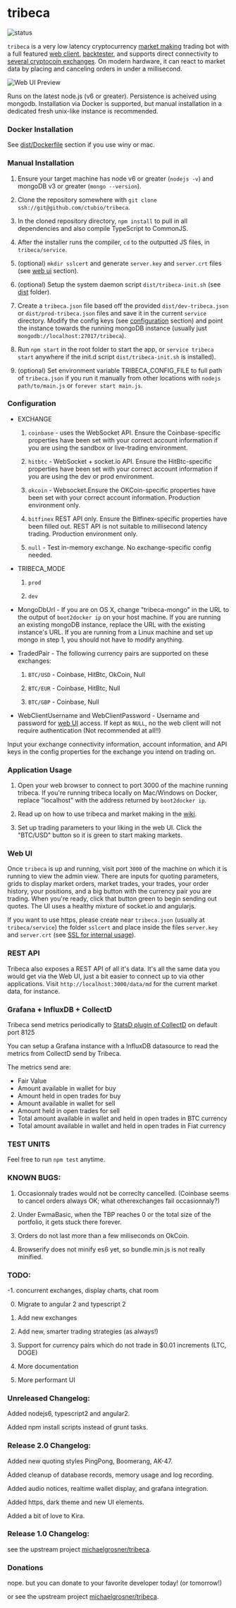 # tribeca

![status](https://david-dm.org/ctubio/tribeca.svg)

`tribeca` is a very low latency cryptocurrency [market making](https://github.com/ctubio/tribeca/blob/master/HOWTO.md#what-is-market-making) trading bot with a full featured [web client](https://github.com/ctubio/tribeca#web-ui), [backtester](https://github.com/ctubio/tribeca/blob/master/HOWTO.md#how-can-i-test-new-trading-strategies), and supports direct connectivity to [several cryptocoin exchanges](https://github.com/ctubio/tribeca#configuration). On modern hardware, it can react to market data by placing and canceling orders in under a millisecond.

![Web UI Preview](https://raw.githubusercontent.com/ctubio/tribeca/master/dist/img/web_ui_preview.png)

Runs on the latest node.js (v6 or greater). Persistence is acheived using mongodb. Installation via Docker is supported, but manual installation in a dedicated fresh unix-like instance is recommended.

### Docker Installation

See [dist/Dockerfile](https://github.com/ctubio/tribeca/tree/master/dist#dockerfile) section if you use winy or mac.

### Manual Installation

1. Ensure your target machine has node v6 or greater (`nodejs -v`) and mongoDB v3 or greater (`mongo --version`).

2. Clone the repository somewhere with `git clone ssh://git@github.com/ctubio/tribeca`.

3. In the cloned repository directory, `npm install` to pull in all dependencies and also compile TypeScript to CommonJS.

4. After the installer runs the compiler, `cd` to the outputted JS files, in `tribeca/service`.

5. (optional) `mkdir sslcert` and generate `server.key` and `server.crt` files (see [web ui](https://github.com/ctubio/tribeca#web-ui) section).

6. (optional) Setup the system daemon script `dist/tribeca-init.sh` (see [dist](https://github.com/ctubio/tribeca/tree/master/dist) folder).

7. Create a `tribeca.json` file based off the provided `dist/dev-tribeca.json` or `dist/prod-tribeca.json` files and save it in the current `service` directory. Modify the config keys (see [configuration](https://github.com/ctubio/tribeca#configuration) section) and point the instance towards the running mongoDB instance (usually just `mongodb://localhost:27017/tribeca`).

8. Run `npm start` in the root folder to start the app, or `service tribeca start` anywhere if the init.d script `dist/tribeca-init.sh` is installed).

9. (optional) Set environment variable TRIBECA_CONFIG_FILE to full path of `tribeca.json` if you run it manually from other locations with `nodejs path/to/main.js` or `forever start main.js`.

### Configuration

  * EXCHANGE

    1. `coinbase` - uses the WebSocket API. Ensure the Coinbase-specific properties have been set with your correct account information if you are using the sandbox or live-trading environment.

    2. `hitbtc` - WebSocket + socket.io API. Ensure the HitBtc-specific properties have been set with your correct account information if you are using the dev or prod environment.

    3. `okcoin` - Websocket.Ensure the OKCoin-specific properties have been set with your correct account information. Production environment only.

    4. `bitfinex` REST API only. Ensure the Bitfinex-specific properties have been filled out. REST API is not suitable to millisecond latency trading. Production environment only.

    5. `null` - Test in-memory exchange. No exchange-specific config needed.

  * TRIBECA_MODE

    1. `prod`

    2. `dev`

  * MongoDbUrl - If you are on OS X, change "tribeca-mongo" in the URL to the output of `boot2docker ip` on your host machine. If you are running an existing mongoDB instance, replace the URL with the existing instance's URL. If you are running from a Linux machine and set up mongo in step 1, you should not have to modify anything.

  * TradedPair - The following currency pairs are supported on these exchanges:

    1. `BTC/USD` - Coinbase, HitBtc, OkCoin, Null

    2. `BTC/EUR` - Coinbase, HitBtc, Null

    3. `BTC/GBP` - Coinbase, Null

  * WebClientUsername and WebClientPassword - Username and password for [web UI](https://github.com/ctubio/tribeca#web-ui) access. If kept as `NULL`, no the web client will not require authentication (Not recommended at all!!)

Input your exchange connectivity information, account information, and API keys in the config properties for the exchange you intend on trading on.

### Application Usage

1. Open your web browser to connect to port 3000 of the machine running tribeca. If you're running tribeca locally on Mac/Windows on Docker, replace "localhost" with the address returned by `boot2docker ip`.

2. Read up on how to use tribeca and market making in the [wiki](https://github.com/ctubio/tribeca/blob/master/HOWTO.md).

3. Set up trading parameters to your liking in the web UI. Click the "BTC/USD" button so it is green to start making markets.

### Web UI

Once `tribeca` is up and running, visit port `3000` of the machine on which it is running to view the admin view. There are inputs for quoting parameters, grids to display market orders, market trades, your trades, your order history, your positions, and a big button with the currency pair you are trading. When you're ready, click that button green to begin sending out quotes. The UI uses a healthy mixture of socket.io and angularjs.

If you want to use https, please create near `tribeca.json` (usually at `tribeca/service`) the folder `sslcert` and place inside the files `server.key` and `server.crt` (see [SSL for internal usage](http://www.akadia.com/services/ssh_test_certificate.html)).

### REST API

Tribeca also exposes a REST API of all it's data. It's all the same data you would get via the Web UI, just a bit easier to connect up to via other applications. Visit `http://localhost:3000/data/md` for the current market data, for instance.

### Grafana + InfluxDB + CollectD

Tribeca send metrics periodically to [StatsD plugin of CollectD](https://collectd.org/wiki/index.php/Plugin:StatsD) on default port 8125

You can setup a Grafana instance with a InfluxDB datasource to read the metrics from CollectD send by Tribeca.

The metrics send are:

 * Fair Value
 * Amount available in wallet for buy
 * Amount held in open trades for buy
 * Amount available in wallet for sell
 * Amount held in open trades for sell
 * Total amount available in wallet and held in open trades in BTC currency
 * Total amount available in wallet and held in open trades in Fiat currency

### TEST UNITS

Feel free to run `npm test` anytime.

### KNOWN BUGS:

1. Occasionnaly trades would not be correclty cancelled. (Coinbase seems to cancel orders always OK; what otherexchanges fail occasionnaly?)

2. Under EwmaBasic, when the TBP reaches 0 or the total size of the portfolio, it gets stuck there forever.

3. Orders do not last more than a few miliseconds on OkCoin.

4. Browserify does not minify es6 yet, so bundle.min.js is not really minified.

### TODO:

-1. concurrent exchanges, display charts, chat room

0. Migrate to angular 2 and typescript 2

1. Add new exchanges

2. Add new, smarter trading strategies (as always!)

3. Support for currency pairs which do not trade in $0.01 increments (LTC, DOGE)

4. More documentation

5. More performant UI

### Unreleased Changelog:

Added nodejs6, typescript2 and angular2.

Added npm install scripts instead of grunt tasks.

### Release 2.0 Changelog:

Added new quoting styles PingPong, Boomerang, AK-47.

Added cleanup of database records, memory usage and log recording.

Added audio notices, realtime wallet display, and grafana integration.

Added https, dark theme and new UI elements.

Added a bit of love to Kira.

### Release 1.0 Changelog:

see the upstream project [michaelgrosner/tribeca](https://github.com/michaelgrosner/tribeca).

### Donations

nope. but you can donate to your favorite developer today! (or tomorrow!)

or see the upstream project [michaelgrosner/tribeca](https://github.com/michaelgrosner/tribeca).
